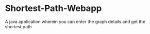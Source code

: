 # Shortest-Path-Webapp
A java application wherein you can enter the graph details and get the shortest path

